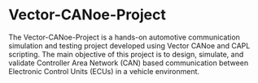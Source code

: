 # Vector-CANoe-Project
The Vector-CANoe-Project is a hands-on automotive communication simulation and testing project developed using Vector CANoe and CAPL scripting. The main objective of this project is to design, simulate, and validate Controller Area Network (CAN) based communication between Electronic Control Units (ECUs) in a vehicle environment.

